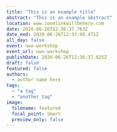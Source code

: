 ```yaml
---
title: "This is an example title"
abstract: "This is an example abstract"
location: www.zoomlinkwillbehere.com
date: 2020-06-26T12:36:37.763Z
date_end: 2020-06-26T12:37:40.471Z
all_day: false
event: uwo-workshop
event_url: uwo-workshop
publishDate: 2020-06-26T12:36:37.825Z
draft: false
featured: false
authors:
  - author name here
tags:
  - "a tag"
  - "another tag"
image:
  filename: featured
  focal_point: Smart
  preview_only: false
---
```

